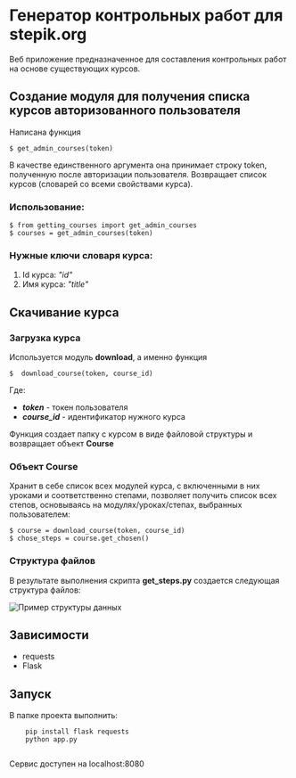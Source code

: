 # Генератор контрольных работ для stepik.org
Веб приложение предназначенное для составления контрольных работ на основе существующих курсов.

## Создание модуля для получения списка курсов авторизованного пользователя

Написана функция

    $ get_admin_courses(token)

В качестве единственного аргумента она принимает строку token, полученную после авторизации пользователя. Возвращает список курсов (словарей со всеми свойствами курса).

### Использование:

    $ from getting_courses import get_admin_courses
    $ courses = get_admin_courses(token)

### Нужные ключи словаря курса:
1. Id курса: *"id"*
2. Имя курса: *"title"*
## Скачивание курса
### Загрузка курса
Используется модуль **download**, а именно функция

    $  download_course(token, course_id)

Где:
 - ***token*** - токен пользователя
 - ***course_id*** - идентификатор нужного курса

Функция создает папку с курсом в виде файловой структуры и возвращает объект **Course**
### Объект Course
Хранит в себе список всех модулей курса, с включенными в них уроками и соответственно степами, позволяет получить список всех степов, основываясь на модулях/уроках/степах, выбранных пользователем:

    $ course = download_course(token, course_id)
    $ chose_steps = course.get_chosen()
### Структура файлов
В результате выполнения скрипта **get_steps.py** создается следующая структура файлов:

![Пример структуры данных](https://github.com/moevm/mse_generator_of_test_works_for_Stepik/raw/dev/API%20research/examples/file_structure_example.png?raw=true)

## Зависимости

- requests
- Flask

## Запуск

В папке проекта выполнить:

```
    pip install flask requests
    python app.py
    
```

Сервис доступен на localhost:8080
